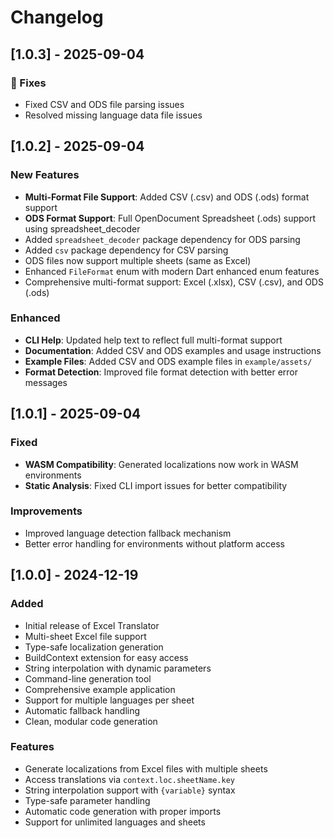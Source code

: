 # Changelog

## [1.0.3] - 2025-09-04

### 🐛 Fixes

- Fixed CSV and ODS file parsing issues
- Resolved missing language data file issues

## [1.0.2] - 2025-09-04

### New Features

- **Multi-Format File Support**: Added CSV (.csv) and ODS (.ods) format support
- **ODS Format Support**: Full OpenDocument Spreadsheet (.ods) support using spreadsheet_decoder
- Added `spreadsheet_decoder` package dependency for ODS parsing
- Added `csv` package dependency for CSV parsing
- ODS files now support multiple sheets (same as Excel)
- Enhanced `FileFormat` enum with modern Dart enhanced enum features
- Comprehensive multi-format support: Excel (.xlsx), CSV (.csv), and ODS (.ods)

### Enhanced

- **CLI Help**: Updated help text to reflect full multi-format support
- **Documentation**: Added CSV and ODS examples and usage instructions
- **Example Files**: Added CSV and ODS example files in `example/assets/`
- **Format Detection**: Improved file format detection with better error messages

## [1.0.1] - 2025-09-04

### Fixed

- **WASM Compatibility**: Generated localizations now work in WASM environments
- **Static Analysis**: Fixed CLI import issues for better compatibility

### Improvements

- Improved language detection fallback mechanism
- Better error handling for environments without platform access

## [1.0.0] - 2024-12-19

### Added

- Initial release of Excel Translator
- Multi-sheet Excel file support
- Type-safe localization generation
- BuildContext extension for easy access
- String interpolation with dynamic parameters
- Command-line generation tool
- Comprehensive example application
- Support for multiple languages per sheet
- Automatic fallback handling
- Clean, modular code generation

### Features

- Generate localizations from Excel files with multiple sheets
- Access translations via `context.loc.sheetName.key`
- String interpolation support with `{variable}` syntax
- Type-safe parameter handling
- Automatic code generation with proper imports
- Support for unlimited languages and sheets
